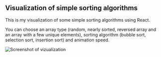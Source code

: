 ## Visualization of simple sorting algorithms

This is my visualization of some simple sorting algorithms using React.   

You can choose an array type (random, nearly sorted, reversed array and an array with a few unique elements), sorting algorithm (bubble sort, selection sort, insertion sort) and animation speed.

![Screenshot of vizualization](https://imgur.com/4u2YSrf.jpg)
